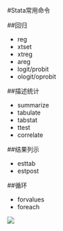 #Stata常用命令

##回归
* reg
* xtset
* xtreg
* areg
* logit/probit
* ologit/oprobit

##描述统计
* summarize 
* tabulate
* tabstat 
* ttest
* correlate 

##结果列示
* esttab
* estpost

##循环
* forvalues 
* foreach

<img src="http://www.forkosh.com/mathtex.cgi? \Large x=\frac{-b\pm\sqrt{b^2-4ac}}{2a}">
